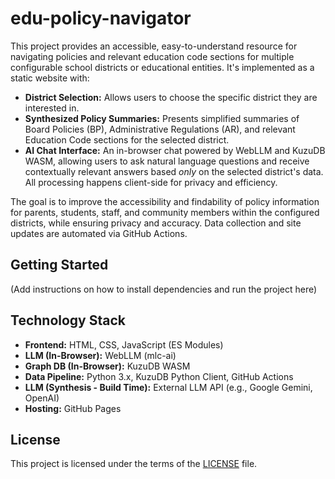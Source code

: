 # edu-policy-navigator

This project provides an accessible, easy-to-understand resource for navigating policies and relevant education code sections for multiple configurable school districts or educational entities. It's implemented as a static website with:

*   **District Selection:** Allows users to choose the specific district they are interested in.
*   **Synthesized Policy Summaries:** Presents simplified summaries of Board Policies (BP), Administrative Regulations (AR), and relevant Education Code sections for the selected district.
*   **AI Chat Interface:** An in-browser chat powered by WebLLM and KuzuDB WASM, allowing users to ask natural language questions and receive contextually relevant answers based *only* on the selected district's data. All processing happens client-side for privacy and efficiency.

The goal is to improve the accessibility and findability of policy information for parents, students, staff, and community members within the configured districts, while ensuring privacy and accuracy. Data collection and site updates are automated via GitHub Actions.

## Getting Started

(Add instructions on how to install dependencies and run the project here)

## Technology Stack

*   **Frontend:** HTML, CSS, JavaScript (ES Modules)
*   **LLM (In-Browser):** WebLLM (mlc-ai)
*   **Graph DB (In-Browser):** KuzuDB WASM
*   **Data Pipeline:** Python 3.x, KuzuDB Python Client, GitHub Actions
*   **LLM (Synthesis - Build Time):** External LLM API (e.g., Google Gemini, OpenAI)
*   **Hosting:** GitHub Pages

## License

This project is licensed under the terms of the [LICENSE](LICENSE) file. 